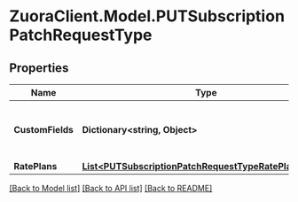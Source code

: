# ZuoraClient.Model.PUTSubscriptionPatchRequestType

## Properties

Name | Type | Description | Notes
------------ | ------------- | ------------- | -------------
**CustomFields** | **Dictionary&lt;string, Object&gt;** | Container for custom fields of a Subscription object.  | [optional] 
**RatePlans** | [**List&lt;PUTSubscriptionPatchRequestTypeRatePlansInner&gt;**](PUTSubscriptionPatchRequestTypeRatePlansInner.md) |  | [optional] 

[[Back to Model list]](../README.md#documentation-for-models) [[Back to API list]](../README.md#documentation-for-api-endpoints) [[Back to README]](../README.md)

